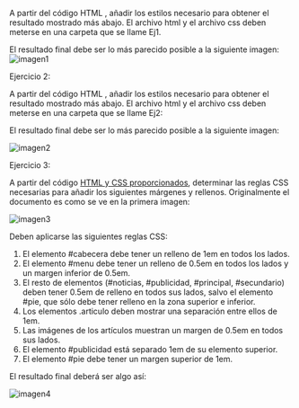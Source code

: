 A partir del código HTML , añadir los estilos necesario para obtener el resultado mostrado más abajo. El archivo html y el archivo css deben meterse en una carpeta que se llame Ej1.

El resultado final debe ser lo más parecido posible a la siguiente imagen:
![imagen1](/practica1.gif)

Ejercicio 2:

A partir del código HTML , añadir los estilos necesario para obtener el resultado mostrado más abajo. El archivo html y el archivo css deben meterse en una carpeta que se llame Ej2:

El resultado final debe ser lo más parecido posible a la siguiente imagen:

![imagen2](/practica2.gif)

Ejercicio 3:

A partir del código [HTML y CSS proporcionados](http://moodle.asiestriana.es/pluginfile.php/621/mod_assignment/intro/ejercicio3.zip), determinar las reglas CSS necesarias para añadir los siguientes márgenes y rellenos. Originalmente el documento es como se ve en la primera imagen:

![imagen3](/practica3.gif)

Deben aplicarse las siguientes reglas CSS:

1. El elemento #cabecera debe tener un relleno de 1em en todos los lados.
2. El elemento #menu debe tener un relleno de 0.5em en todos los lados y un margen inferior de 0.5em.
3. El resto de elementos (#noticias, #publicidad, #principal, #secundario) deben tener 0.5em de relleno en todos sus lados, salvo el elemento #pie, que sólo debe tener relleno en la zona superior e inferior.
4. Los elementos .articulo deben mostrar una separación entre ellos de 1em.
5. Las imágenes de los artículos muestran un margen de 0.5em en todos sus lados.
6. El elemento #publicidad está separado 1em de su elemento superior.
7. El elemento #pie debe tener un margen superior de 1em.

El resultado final deberá ser algo así:

![imagen4](/practica3-solucion.gif)